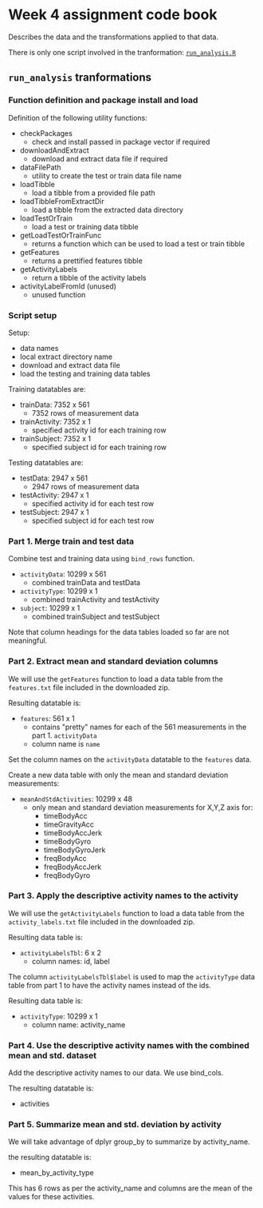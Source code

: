 # Week 4 assignment code book

Describes the data and the transformations applied to that data.

There is only one script involved in the tranformation: [`run_analysis.R`](run_analysis.R)

## `run_analysis` tranformations

### Function definition and package install and load
Definition of the following utility functions:
- checkPackages
  - check and install passed in package vector if required
- downloadAndExtract
  - download and extract data file if required
- dataFilePath
  - utility to create the test or train data file name
- loadTibble
  - load a tibble from a provided file path
- loadTibbleFromExtractDir
  - load a tibble from the extracted data directory
- loadTestOrTrain
  - load a test or training data tibble
- getLoadTestOrTrainFunc
  - returns a function which can be used to load a test or train tibble
- getFeatures
  - returns a prettified features tibble
- getActivityLabels
  - return a tibble of the activity labels
- activityLabelFromId (unused)
  - unused function

### Script setup
Setup:
- data names
- local extract directory name
- download and extract data file
- load the testing and training data tables

Training datatables are:
- trainData: 7352 x 561
  - 7352 rows of measurement data
- trainActivity: 7352 x 1
  - specified activity id for each training row
- trainSubject: 7352 x 1
  - specified subject id for each training row

Testing datatables are:
- testData: 2947 x 561
  - 2947 rows of measurement data
- testActivity: 2947 x 1
  - specified activity id for each test row
- testSubject: 2947 x 1
  - specified subject id for each test row

### Part 1. Merge train and test data
Combine test and training data using `bind_rows` function.
- `activityData`: 10299 x 561
  - combined trainData and testData
- `activityType`: 10299 x 1
  - combined trainActivity and testActivity
- `subject`: 10299 x 1
  - combined trainSubject and testSubject
  
Note that column headings for the data tables loaded so far are not meaningful.


### Part 2. Extract mean and standard deviation columns

We will use the `getFeatures` function to load a data table from the `features.txt` file included in the downloaded zip.

Resulting datatable is:
- `features`: 561 x 1
  - contains "pretty" names for each of the 561 measurements in the part 1. `activityData`
  - column name is `name`

Set the column names on the `activityData` datatable to the `features` data.

Create a new data table with only the mean and standard deviation measurements:
- `meanAndStdActivities`: 10299 x 48
  - only mean and standard deviation measurements for X,Y,Z axis for:
    - timeBodyAcc
    - timeGravityAcc
    - timeBodyAccJerk
    - timeBodyGyro
    - timeBodyGyroJerk
    - freqBodyAcc
    - freqBodyAccJerk
    - freqBodyGyro

### Part 3. Apply the descriptive activity names to the activity

We will use the `getActivityLabels` function to load a data table from the `activity_labels.txt` file included in the downloaded zip.

Resulting data table is:
- `activityLabelsTbl`: 6 x 2
  - column names: id, label
  
The column `activityLabelsTbl$label` is used to map the `activityType` data table from part 1 to have the activity names instead of the ids.

Resulting data table is:
- `activityType`: 10299 x 1
  - column name: activity_name

### Part 4. Use the descriptive activity names with the combined mean and std. dataset
Add the descriptive activity names to our data.
We use bind_cols.

The resulting datatable is:
- activities

### Part 5. Summarize mean and std. deviation by activity
We will take advantage of dplyr group_by to summarize by activity_name.

the resulting datatable is:
- mean_by_activity_type

This has 6 rows as per the activity_name and columns are the mean of the values for these activities.


